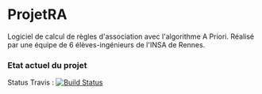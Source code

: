 ProjetRA
=========

Logiciel de calcul de règles d'association avec l'algorithme A Priori.
Réalisé par une équipe de 6 élèves-ingénieurs de l'INSA de Rennes.


### Etat actuel du projet
Status Travis : [![Build Status](https://travis-ci.org/pchaigno/ProjetRA.png)](https://travis-ci.org/pchaigno/ProjetRA)
